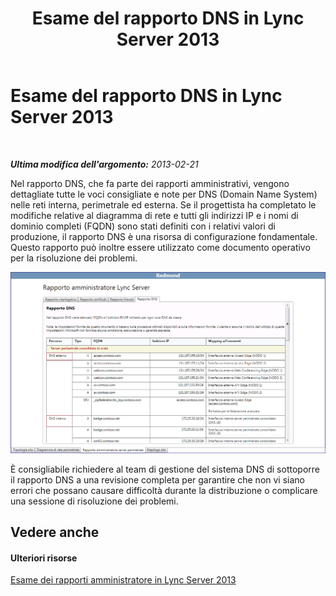 ﻿---
title: Esame del rapporto DNS in Lync Server 2013
TOCTitle: Esame del rapporto DNS in Lync Server 2013
ms:assetid: 453cd63d-229a-4c4c-96c0-4571733398a5
ms:mtpsurl: https://technet.microsoft.com/it-it/library/Gg558641(v=OCS.15)
ms:contentKeyID: 52062141
ms.date: 08/24/2015
mtps_version: v=OCS.15
ms.translationtype: HT
---

# Esame del rapporto DNS in Lync Server 2013

 

_**Ultima modifica dell'argomento:** 2013-02-21_

Nel rapporto DNS, che fa parte dei rapporti amministrativi, vengono dettagliate tutte le voci consigliate e note per DNS (Domain Name System) nelle reti interna, perimetrale ed esterna. Se il progettista ha completato le modifiche relative al diagramma di rete e tutti gli indirizzi IP e i nomi di dominio completi (FQDN) sono stati definiti con i relativi valori di produzione, il rapporto DNS è una risorsa di configurazione fondamentale. Questo rapporto può inoltre essere utilizzato come documento operativo per la risoluzione dei problemi.

![Rapporto di amministrazione DNS](images/Gg558641.9dd1e810-ddc7-4816-a806-4239baf9ec51(OCS.15).jpg "Rapporto di amministrazione DNS")

È consigliabile richiedere al team di gestione del sistema DNS di sottoporre il rapporto DNS a una revisione completa per garantire che non vi siano errori che possano causare difficoltà durante la distribuzione o complicare una sessione di risoluzione dei problemi.

## Vedere anche

#### Ulteriori risorse

[Esame dei rapporti amministratore in Lync Server 2013](lync-server-2013-reviewing-the-administrator-reports.md)

